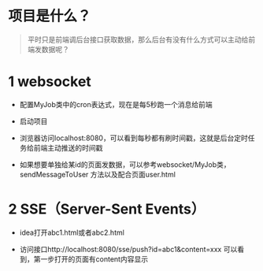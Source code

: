 # 项目是什么？
> 平时只是前端调后台接口获取数据，那么后台有没有什么方式可以主动给前端发数据呢？
# 1 websocket

- 配置MyJob类中的cron表达式，现在是每5秒跑一个消息给前端 

- 启动项目

- 浏览器访问localhost:8080，可以看到每秒都有刷时间戳，这就是后台定时任务给前端主动推送的时间戳

- 如果想要单独给某id的页面发数据，可以参考websocket/MyJob类，sendMessageToUser 方法以及配合页面user.html

# 2 SSE（Server-Sent Events）

- idea打开abc1.html或者abc2.html

- 访问接口http://localhost:8080/sse/push?id=abc1&content=xxx 可以看到，第一步打开的页面有content内容显示